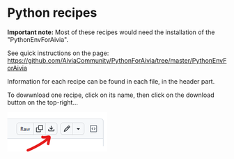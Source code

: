 # Python recipes

**Important note:**
Most of these recipes would need the installation of the "PythonEnvForAivia".

See quick instructions on the page: https://github.com/AiviaCommunity/PythonForAivia/tree/master/PythonEnvForAivia


Information for each recipe can be found in each file, in the header part. 

To dowwnload one recipe, click on its name, then click on the download button on the top-right...

![](/DRVisionFiles/Snapshots/DownloadPyFile.png)

